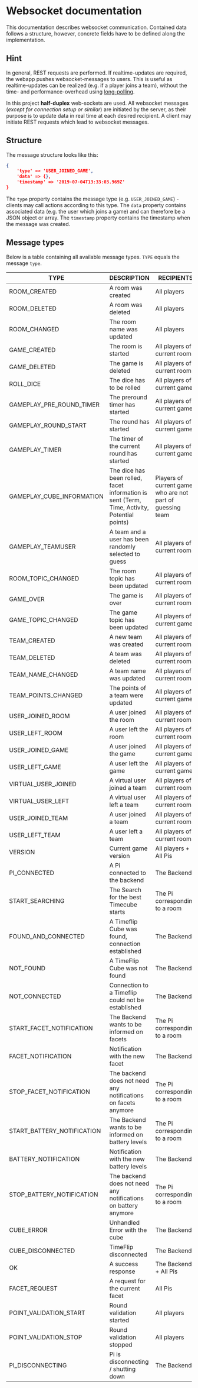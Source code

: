 # Websocket documentation
This documentation describes websocket communication. Contained data follows a structure, however, concrete fields have to be defined along the implementation.

## Hint
In general, REST requests are performed. If realtime-updates are required, the webapp pushes websocket-messages to users. This is useful as realtime-updates can be realized (e.g. if a player joins a team), without the time- and performance-overhead using [long-polling](https://ably.com/blog/websockets-vs-long-polling).  

In this project **half-duplex** web-sockets are used. All websocket messages (*except for connection setup or similar*) are initiated by the server, as their purpose is to update data in real time at each desired recipient. A client may initiate REST requests which lead to websocket messages.

## Structure

The message structure looks like this:
```json
{
    'type' => 'USER_JOINED_GAME',
    'data' => {},
    'timestamp' => '2019-07-04T13:33:03.969Z'
}
```
The `type` property contains the message type (e.g. `USER_JOINED_GAME`) - clients may call actions according to this type. The `data` property contains associated data (e.g. the user which joins a game) and can therefore be a JSON object or array. The `timestamp` property contains the timestamp when the message was created.

## Message types

Below is a table containing all available message types. `TYPE` equals the message `type`.

| TYPE                | DESCRIPTION                       | RECIPIENTS                  |
|---------------------|-----------------------------------|-----------------------------|
| ROOM_CREATED        | A room was created                | All players                 |
| ROOM_DELETED        | A room was deleted                | All players                 |
| ROOM_CHANGED        | The room name was updated         | All players                 |
| GAME_CREATED        | The room is started               | All players of current room |
| GAME_DELETED        | The game is deleted               | All players of current room |
| ROLL_DICE           | The dice has to be rolled         | All players of current game |
| GAMEPLAY_PRE_ROUND_TIMER  | The preround timer has started  | All players of current game |
| GAMEPLAY_ROUND_START| The round has started                 | All players of current game |
| GAMEPLAY_TIMER  | The timer of the current round has started   | All players of current game |
| GAMEPLAY_CUBE_INFORMATION  | The dice has been rolled, facet information is sent (Term, Time, Activity, Potential points)  | Players of current game who are not part of guessing team |
| GAMEPLAY_TEAMUSER  | A team and a user has been randomly selected to guess   | All players of current room |
| ROOM_TOPIC_CHANGED  | The room topic has been updated   | All players of current room |
| GAME_OVER           | The game is over                  | All players of current room |
| GAME_TOPIC_CHANGED  | The game topic has been updated   | All players of current game |
| TEAM_CREATED        | A new team was created            | All players of current room |
| TEAM_DELETED        | A team was deleted                | All players of current room |
| TEAM_NAME_CHANGED   | A team name was updated           | All players of current room |
| TEAM_POINTS_CHANGED | The points of a team were updated | All players of current game |
| USER_JOINED_ROOM    | A user joined the room            | All players of current room |
| USER_LEFT_ROOM      | A user left the room              | All players of current room |
| USER_JOINED_GAME    | A user joined the game            | All players of current game |
| USER_LEFT_GAME      | A user left the game              | All players of current game |
| VIRTUAL_USER_JOINED | A virtual user joined a team      | All players of current room |
| VIRTUAL_USER_LEFT   | A virtual user left a team        | All players of current room |
| USER_JOINED_TEAM    | A user joined a team              | All players of current room |
| USER_LEFT_TEAM      | A user left a team                | All players of current room |
| VERSION             | Current game version              | All players + All Pis       |
| PI_CONNECTED        | A Pi connected to the backend     | The Backend                 |
| START_SEARCHING     | The Search for the best Timecube starts                         | The Pi corresponding to a room |
| FOUND_AND_CONNECTED | A Timeflip Cube was found, connection established               | The Backend                    |
| NOT_FOUND           | A TimeFlip Cube was not found                                   | The Backend                    |
| NOT_CONNECTED       | Connection to a Timeflip could not be established               | The Backend                    |
| START_FACET_NOTIFICATION   | The Backend wants to be informed on facets               | The Pi corresponding to a room |
| FACET_NOTIFICATION         | Notification with the new facet                          | The Backend                    |
| STOP_FACET_NOTIFICATION    | The backend does not need any notifications on facets anymore   | The Pi corresponding to a room |
| START_BATTERY_NOTIFICATION | The Backend wants to be informed on battery levels       | The Pi corresponding to a room |
| BATTERY_NOTIFICATION       | Notification with the new battery levels                 | The Backend                   |
| STOP_BATTERY_NOTIFICATION  | The backend does not need any notifications on battery anymore | The Pi corresponding to a room |
| CUBE_ERROR          | Unhandled Error with the cube     | The Backend                 |
| CUBE_DISCONNECTED   | TimeFlip disconnected             | The Backend                 |
| OK                    | A success response | The Backend + All Pis |
| FACET_REQUEST | A request for the current facet | All Pis |
| POINT_VALIDATION_START | Round validation started | All players |
| POINT_VALIDATION_STOP | Round validation stopped | All players |
| PI_DISCONNECTING    | Pi is disconnecting / shutting down | The Backend               |
